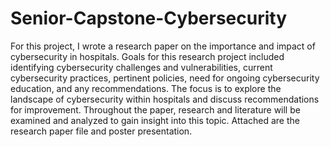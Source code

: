 # Senior-Capstone-Cybersecurity

For this project, I wrote a research paper on the importance and impact of cybersecurity in hospitals. Goals for this research project included identifying cybersecurity challenges and vulnerabilities, current cybersecurity practices, pertinent policies, need for ongoing cybersecurity education, and any recommendations. The focus is to explore the landscape of cybersecurity within hospitals and discuss recommendations for improvement. Throughout the paper, research and literature will be examined and analyzed to gain insight into this topic.
Attached are the research paper file and poster presentation.
